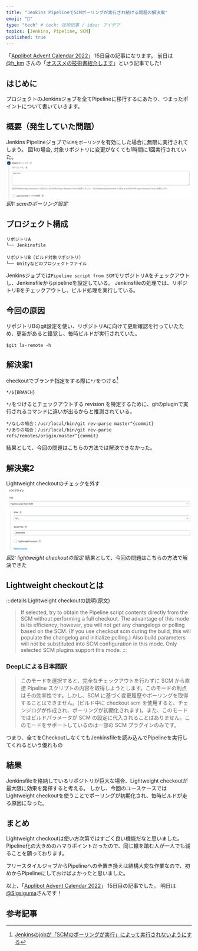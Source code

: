 ```yaml
---
title: "Jenkins PipelineでSCMポーリングが実行され続ける問題の解決案"
emoji: "🎂"
type: "tech" # tech: 技術記事 / idea: アイデア
topics: [Jenkins, Pipeline, SCM]
published: true
---
```


「[Applibot Advent Calendar 2022](https://qiita.com/advent-calendar/2022/applibot)」 15日目の記事になります。
前日は [@h_km](https://qiita.com/h_km) さんの「[オススメの技術書紹介します](https://qiita.com/h_km/items/8d67f5fd81148b946bec)」という記事でした!

## はじめに
プロジェクトのJenkinsジョブを全てPipelineに移行するにあたり、つまったポイントについて書いていきます。

## 概要（発生していた問題）
Jenkins Pipelineジョブで`SCMをポーリング`を有効にした場合に無限に実行されてしまう。
図1の場合, 対象リポジトリに変更がなくても1時間に1回実行されていた。
![](/images/2022-12-15/scm.png)
*図1: scmのポーリング設定*

## プロジェクト構成
```
リポジトリA
└── Jenkinsfile

リポジトリB（ビルド対象リポジトリ）
└── Unityなどのプロジェクトファイル
```
Jenkinsジョブでは`Pipeline script from SCM`でリポジトリAをチェックアウトし、Jenkinsfileからpipelineを設定している。
Jenkinsfileの処理では、リポジトリBをチェックアウトし、ビルド処理を実行している。

## 今回の原因
リポジトリBのgit設定を使い、リポジトリAに向けて更新確認を行っていたため、更新があると錯覚し、毎時ビルドが実行されていた。
```
$git ls-remote -h
```

## 解決案1
checkoutでブランチ指定をする際に`*/`をつける[^1]
[^1]: [Jenkinsのjobが「SCMのポーリングが実行」によって実行されないようにする](https://spreadthec0ntents.com/entry/2021/10/29/Jenkins%E3%81%AEjob%E3%81%8C%E3%80%8CSCM%E3%81%AE%E3%83%9D%E3%83%BC%E3%83%AA%E3%83%B3%E3%82%B0%E3%81%8C%E5%AE%9F%E8%A1%8C%E3%80%8D%E3%81%AB%E3%82%88%E3%81%A3%E3%81%A6%E5%AE%9F%E8%A1%8C%E3%81%95%E3%82%8C)
```
*/${BRANCH}
```
`*/`をつけるとチェックアウトする revision を特定するために、gitのpluginで実行されるコマンドに違いが出るからと推測されている。
```
*/なしの場合：/usr/local/bin/git rev-parse master^{commit}
*/ありの場合：/usr/local/bin/git rev-parse refs/remotes/origin/master^{commit}
```
結果として、今回の問題はこちらの方法では解決できなかった。

## 解決案2
Lightweight checkoutのチェックを外す
![](/images/2022-12-15/lightweight_checkout.png)
*図2: lightweight checkoutの設定*
結果として、今回の問題はこちらの方法で解決できた

## Lightweight checkoutとは
:::details Lightweight checkoutの説明(原文)
> If selected, try to obtain the Pipeline script contents directly from the SCM without performing a full checkout. The advantage of this mode is its efficiency; however, you will not get any changelogs or polling based on the SCM. (If you use checkout scm during the build, this will populate the changelog and initialize polling.) Also build parameters will not be substituted into SCM configuration in this mode. Only selected SCM plugins support this mode.
:::
### DeepLによる日本語訳
> このモードを選択すると、完全なチェックアウトを行わずに SCM から直接 Pipeline スクリプトの内容を取得しようとします。このモードの利点はその効率性です。しかし、SCM に基づく変更履歴やポーリングを取得することはできません。(ビルド中に checkout scm を使用すると、チェンジログが作成され、ポーリングが初期化されます)。また、このモードではビルドパラメータが SCM の設定に代入されることはありません。このモードをサポートしているのは一部の SCM プラグインのみです。

つまり、全てをCheckoutしなくてもJenkinsfileを読み込んでPipelineを実行してくれるという優れもの

## 結果
Jenkinsfileを格納しているリポジトリが巨大な場合、Lightweight checkoutが最大限に効果を発揮すると考える。
しかし、今回のユースケースではLightweight checkoutを使うことでポーリングが初期化され、毎時ビルドが走る原因になった。

## まとめ
Lightweight checkoutは使い方次第ではすごく良い機能だなと思いました。
Pipeline化の大きめのハマりポイントだったので、同じ轍を踏む人が一人でも減ることを願っております。

フリースタイルジョブからPipelineへの全置き換えは結構大変な作業なので、初めからPipelineにしておけばよかったと思いました。

以上、「[Applibot Advent Calendar 2022](https://qiita.com/advent-calendar/2022/applibot)」 15日目の記事でした。
明日は[@Sigsiguma](https://qiita.com/Sigsiguma)さんです！

## 参考記事